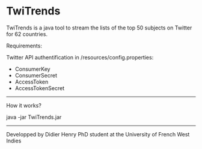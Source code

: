 # TwiTrends
TwiTrends is a java tool to stream the lists of the top 50 subjects on Twitter for 62 countries.

Requirements:

Twitter API authentification in /resources/config.properties: 
- ConsumerKey
- ConsumerSecret
- AccessToken
- AccessTokenSecret

-------------------------------------------------------------------------------------------------

How it works?

java -jar TwiTrends.jar

-------------------------------------------------------------------------------------------------

Developped by Didier Henry PhD student at the University of French West Indies
